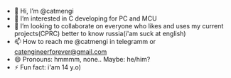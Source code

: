 - 👋 Hi, I’m @catmengi
- 👀 I’m interested in C developing for PC and MCU
- 💞️ I’m looking to collaborate on everyone who likes and uses my current projects(CPRC) better to know russia(i'am suck at english)
- 📫 How to reach me @catmengi in telegramm or catengineerforever@gmail.com
- 😄 Pronouns: hmmmm, none.. Maybe: he/him?
- ⚡ Fun fact: i'am 14 y.o)

<!---
catmengi/catmengi is a ✨ special ✨ repository because its `README.md` (this file) appears on your GitHub profile.
You can click the Preview link to take a look at your changes.
--->
